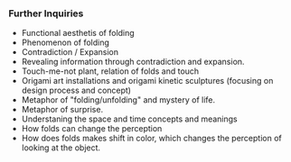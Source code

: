 ### Further Inquiries

* Functional aesthetis of folding
* Phenomenon of folding
* Contradiction / Expansion
* Revealing information through contradiction and expansion.
* Touch-me-not plant, relation of folds and touch
* Origami art installations and origami kinetic sculptures \(focusing on design process and concept\)
* Metaphor of "folding/unfolding" and mystery of life.
* Metaphor of surprise.
* Understaning the space and time concepts and meanings
* How folds can change the perception
* How does folds makes shift in color, which changes the perception of looking at the object.



